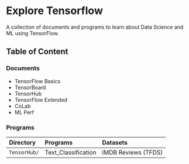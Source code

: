 # Explore Tensorflow

A collection of documents and programs to learn about Data Science and ML using TensorFlow.

## Table of Content

### Documents

* TensorFlow Basics
* TensorBoard
* TensorHub
* TensorFlow Extended
* CoLab
* ML Perf

### Programs

| Directory | Programs | Datasets |
|:---|:---|:---|
| `TensorHub/` | Text_Classification | IMDB Reviews (TFDS) |
